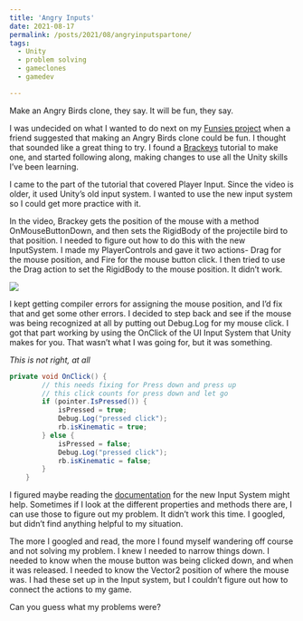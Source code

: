 ```yaml
---
title: 'Angry Inputs'
date: 2021-08-17
permalink: /posts/2021/08/angryinputspartone/
tags:
  - Unity
  - problem solving
  - gameclones
  - gamedev

---
```


Make an Angry Birds clone, they say. It will be fun, they say. 

I was undecided on what I wanted to do next on my [Funsies project](https://github.com/JenniTheDev/JustForFunsies) when a friend suggested that making an Angry Birds clone could be fun. I thought that sounded like a great thing to try. I found a [Brackeys](https://youtu.be/QM8M0RainRI) tutorial to make one, and started following along, making changes to use all the Unity skills I’ve been learning. 

I came to the part of the tutorial that covered Player Input. Since the video is older, it used Unity’s old input system. I wanted to use the new input system so I could get more practice with it. 

In the video, Brackey gets the position of the mouse with a method OnMouseButtonDown, and then sets the RigidBody of the projectile bird to that position. I needed to figure out how to do this with the new InputSystem. I made my PlayerControls and gave it two actions- Drag for the mouse position, and Fire for the mouse button click. I then tried to use the Drag action to set the RigidBody to the mouse position. It didn’t work.

![](http://jennithe.dev/images/ABCOne.JPG)

I kept getting compiler errors for assigning the mouse position, and I’d fix that and get some other errors. I decided to step back and see if the mouse was being recognized at all by putting out Debug.Log for my mouse click. I got that part working by using the OnClick of the UI Input System that Unity makes for you. That wasn’t what I was going for, but it was something.

*This is not right, at all*
```csharp
private void OnClick() {
        // this needs fixing for Press down and press up
        // this click counts for press down and let go
        if (pointer.IsPressed()) {
            isPressed = true;
            Debug.Log("pressed click");
            rb.isKinematic = true;
        } else {
            isPressed = false;
            Debug.Log("pressed click");
            rb.isKinematic = false;
        }
    }
```    

I figured maybe reading the [documentation](https://docs.unity3d.com/Packages/com.unity.inputsystem@1.0/manual/QuickStartGuide.html) for the new Input System might help. Sometimes if I look at the different properties and methods there are, I can use those to figure out my problem. It didn’t work this time. I googled, but didn’t find anything helpful to my situation. 

The more I googled and read, the more I found myself wandering off course and not solving my problem. I knew I needed to narrow things down. I needed to know when the mouse button was being clicked down, and when it was released. I needed to know the Vector2 position of where the mouse was. I had these set up in the Input system, but I couldn’t figure out how to connect the actions to my game. 

Can you guess what my problems were? 

